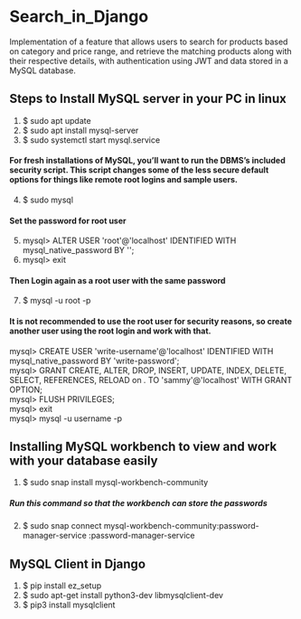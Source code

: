 # Search_in_Django
Implementation of a feature that allows users to search for products based on category and price range, and retrieve the matching products along with their respective details, with authentication using JWT and data stored in a MySQL database.

## Steps to Install MySQL server in your PC in linux
1. $ sudo apt update 
2. $ sudo apt install mysql-server
3. $ sudo systemctl start mysql.service

#### For fresh installations of MySQL, you’ll want to run the DBMS’s included security script. This script changes some of the less secure default options for things like remote root logins and sample users.

4. $ sudo mysql

#### Set the password for root user
5. mysql> ALTER USER 'root'@'localhost' IDENTIFIED WITH mysql_native_password BY '<any-password>'; <br>
6. mysql> exit

#### Then Login again as a root user with the same password

7. $ mysql -u root -p

#### It is not recommended to use the root user for security reasons, so create another user using the root login and work with that.
mysql> CREATE USER 'write-username'@'localhost' IDENTIFIED WITH mysql_native_password BY 'write-password'; <br>
mysql> GRANT CREATE, ALTER, DROP, INSERT, UPDATE, INDEX, DELETE, SELECT, REFERENCES, RELOAD on *.* TO 'sammy'@'localhost' WITH GRANT OPTION; <br>
mysql> FLUSH PRIVILEGES; <br>
mysql> exit <br>
mysql> mysql -u username -p <br>


## Installing MySQL workbench to view and work with your database easily

1. $ sudo snap install mysql-workbench-community

##### Run this command so that the workbench can store the passwords

2. $ sudo snap connect mysql-workbench-community:password-manager-service :password-manager-service


## MySQL Client in Django
1. $ pip install ez_setup
2. $ sudo apt-get install python3-dev libmysqlclient-dev
3. $ pip3 install mysqlclient
